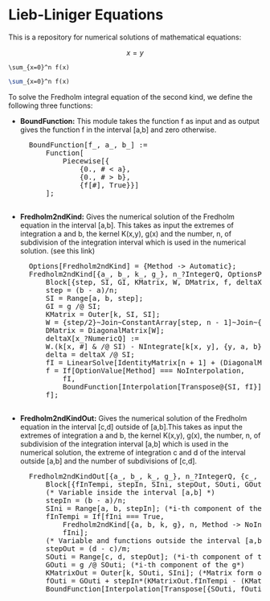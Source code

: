 <!--- Load Prettify for Mathematica syntax highlight-->
<script src="https://cdn.rawgit.com/google/code-prettify/master/loader/run_prettify.js?lang=css&amp;skin=sunburst"></script>

# Lieb-Liniger Equations

This is a repository for numerical solutions of mathematical equations:

$$ x = y $$

```mathjax
\sum_{x=0}^n f(x)
```

```tex
\sum_{x=0}^n f(x)
```

To solve the Fredholm integral equation of the second kind, we define the following three functions:

- **BoundFunction:** This module takes the function f as input and as output gives the function f in the interval [a,b] and zero otherwise.

	<pre class="prettyprint">
	BoundFunction[f_, a_, b_] :=
		Function[
			Piecewise[{
				{0., # < a},
				{0., # > b},
				{f[#], True}}]
		];
	</pre>

- **Fredholm2ndKind:** Gives the numerical solution of the Fredholm equation in the interval [a,b]. This takes as input the extremes of integration a and b, the kernel K(x,y), g(x) and the number, n, of subdivision of the integration interval which is used in the numerical solution. (see this link)

	<pre class="prettyprint">
	Options[Fredholm2ndKind] = {Method -> Automatic};
	Fredholm2ndKind[{a_, b_, k_, g_}, n_?IntegerQ, OptionsPattern[]] :=
		Block[{step, SI, GI, KMatrix, W, DMatrix, f, deltaX, delta, fI, ftemp},
    	step = (b - a)/n;
		SI = Range[a, b, step];
		GI = g /@ SI;
		KMatrix = Outer[k, SI, SI];
		W = {step/2}~Join~ConstantArray[step, n - 1]~Join~{step/2};
		DMatrix = DiagonalMatrix[W];
		deltaX[x_?NumericQ] := 
		W.(k[x, #] & /@ SI) - NIntegrate[k[x, y], {y, a, b}]; 
		delta = deltaX /@ SI;
		fI = LinearSolve[IdentityMatrix[n + 1] + (DiagonalMatrix[delta] - KMatrix.DMatrix), GI];
		f = If[OptionValue[Method] === NoInterpolation,
			fI,
			BoundFunction[Interpolation[Transpose@{SI, fI}], a, b]];
		f];
	</pre>

- **Fredholm2ndKindOut:**  Gives the numerical solution of the Fredholm equation in the interval [c,d] outside of [a,b].This takes as input the extremes of integration a and b, the kernel K(x,y), g(x), the number, n, of subdivision of the integration interval [a,b] which is used in the numerical solution, the extreme of integration c and d of the interval outside [a,b] and the number of subdivisions of [c,d].

	<pre class="prettyprint">
	Fredholm2ndKindOut[{a_, b_, k_, g_}, n_?IntegerQ, {c_, d_}, m_?IntegerQ, fIni_: True] :=
		Block[{fInTempi, stepIn, SIni, stepOut, SOuti, GOuti, KMatrixOut, fOuti},
		(* Variable inside the interval [a,b] *)
		stepIn = (b - a)/n;
		SIni = Range[a, b, stepIn]; (*i-th component of the interval*)
		fInTempi = If[fIni === True,
			Fredholm2ndKind[{a, b, k, g}, n, Method -> NoInterpolation],
			fIni];
		(* Variable and functions outside the interval [a,b] *)
		stepOut = (d - c)/m;
		SOuti = Range[c, d, stepOut]; (*i-th component of the interval*)
		GOuti = g /@ SOuti; (*i-th component of the g*)
		KMatrixOut = Outer[k, SOuti, SIni]; (*Matrix form of k*)
		fOuti = GOuti + stepIn*(KMatrixOut.fInTempi - (KMatrixOut[[All, 1]]*fInTempi[[1]] + KMatrixOut[[All, n + 1]]*fInTempi[[n + 1]])/2);
		BoundFunction[Interpolation[Transpose[{SOuti, fOuti}]], c, d]];
	</pre>


